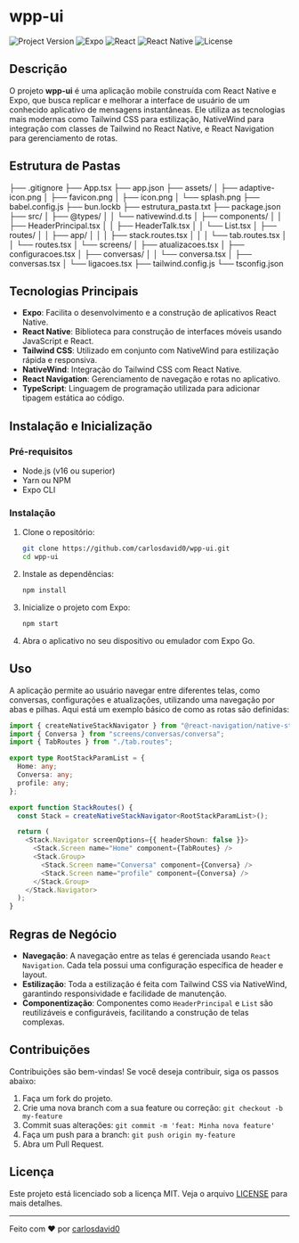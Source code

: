 # wpp-ui

![Project Version](https://img.shields.io/badge/version-1.0.0-blue)
![Expo](https://img.shields.io/badge/Expo-50.0.14-blue)
![React](https://img.shields.io/badge/React-18.2.0-blue)
![React Native](https://img.shields.io/badge/React%20Native-0.73.6-blue)
![License](https://img.shields.io/badge/license-MIT-green)

## Descrição

O projeto **wpp-ui** é uma aplicação mobile construída com React Native e Expo, que busca replicar e melhorar a interface de usuário de um conhecido aplicativo de mensagens instantâneas. Ele utiliza as tecnologias mais modernas como Tailwind CSS para estilização, NativeWind para integração com classes de Tailwind no React Native, e React Navigation para gerenciamento de rotas.

## Estrutura de Pastas

├── .gitignore
├── App.tsx
├── app.json
├── assets/
│ ├── adaptive-icon.png
│ ├── favicon.png
│ ├── icon.png
│ └── splash.png
├── babel.config.js
├── bun.lockb
├── estrutura_pasta.txt
├── package.json
├── src/
│ ├── @types/
│ │ └── nativewind.d.ts
│ ├── components/
│ │ ├── HeaderPrincipal.tsx
│ │ ├── HeaderTalk.tsx
│ │ └── List.tsx
│ ├── routes/
│ │ ├── app/
│ │ │ ├── stack.routes.tsx
│ │ │ └── tab.routes.tsx
│ │ └── routes.tsx
│ └── screens/
│ ├── atualizacoes.tsx
│ ├── configuracoes.tsx
│ ├── conversas/
│ │ └── conversa.tsx
│ ├── conversas.tsx
│ └── ligacoes.tsx
├── tailwind.config.js
└── tsconfig.json

## Tecnologias Principais

- **Expo**: Facilita o desenvolvimento e a construção de aplicativos React Native.
- **React Native**: Biblioteca para construção de interfaces móveis usando JavaScript e React.
- **Tailwind CSS**: Utilizado em conjunto com NativeWind para estilização rápida e responsiva.
- **NativeWind**: Integração do Tailwind CSS com React Native.
- **React Navigation**: Gerenciamento de navegação e rotas no aplicativo.
- **TypeScript**: Linguagem de programação utilizada para adicionar tipagem estática ao código.

## Instalação e Inicialização

### Pré-requisitos

- Node.js (v16 ou superior)
- Yarn ou NPM
- Expo CLI

### Instalação

1. Clone o repositório:

   ```bash
   git clone https://github.com/carlosdavid0/wpp-ui.git
   cd wpp-ui
   ```

2. Instale as dependências:

   ```bash
   npm install
   ```

3. Inicialize o projeto com Expo:

   ```bash
   npm start
   ```

4. Abra o aplicativo no seu dispositivo ou emulador com Expo Go.

## Uso

A aplicação permite ao usuário navegar entre diferentes telas, como conversas, configurações e atualizações, utilizando uma navegação por abas e pilhas. Aqui está um exemplo básico de como as rotas são definidas:

```typescript
import { createNativeStackNavigator } from "@react-navigation/native-stack";
import { Conversa } from "screens/conversas/conversa";
import { TabRoutes } from "./tab.routes";

export type RootStackParamList = {
  Home: any;
  Conversa: any;
  profile: any;
};

export function StackRoutes() {
  const Stack = createNativeStackNavigator<RootStackParamList>();

  return (
    <Stack.Navigator screenOptions={{ headerShown: false }}>
      <Stack.Screen name="Home" component={TabRoutes} />
      <Stack.Group>
        <Stack.Screen name="Conversa" component={Conversa} />
        <Stack.Screen name="profile" component={Conversa} />
      </Stack.Group>
    </Stack.Navigator>
  );
}
```

## Regras de Negócio

- **Navegação**: A navegação entre as telas é gerenciada usando `React Navigation`. Cada tela possui uma configuração específica de header e layout.
- **Estilização**: Toda a estilização é feita com Tailwind CSS via NativeWind, garantindo responsividade e facilidade de manutenção.
- **Componentização**: Componentes como `HeaderPrincipal` e `List` são reutilizáveis e configuráveis, facilitando a construção de telas complexas.

## Contribuições

Contribuições são bem-vindas! Se você deseja contribuir, siga os passos abaixo:

1. Faça um fork do projeto.
2. Crie uma nova branch com a sua feature ou correção: `git checkout -b my-feature`
3. Commit suas alterações: `git commit -m 'feat: Minha nova feature'`
4. Faça um push para a branch: `git push origin my-feature`
5. Abra um Pull Request.

## Licença

Este projeto está licenciado sob a licença MIT. Veja o arquivo [LICENSE](LICENSE) para mais detalhes.

---

Feito com ❤️ por [carlosdavid0](https://github.com/carlosdavid0)
